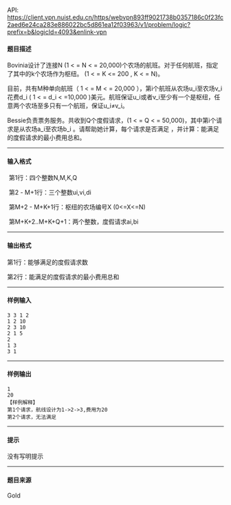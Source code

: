 API: https://client.vpn.nuist.edu.cn/https/webvpn893ff9021738b0357186c0f23fc2aed6e24ca283e886022bc5d861ea12f03963/v1/problem/logic?prefix=b&logicId=4093&enlink-vpn

#### 题目描述

Bovinia设计了连接N (1 < = N < = 20,000)个农场的航班。对于任何航班，指定了其中的k个农场作为枢纽。 (1 < = K <= 200 , K < = N)。

目前，共有M种单向航班（ 1 < = M < = 20,000 ），第i个航班从农场u\_i至农场v\_i花费d\_i ( 1 < = d\_i < =10,000 )美元。航班保证u\_i或者v\_i至少有一个是枢纽，任意两个农场至多只有一个航班，保证u\_i≠v\_i。

Bessie负责票务服务。共收到Q个度假请求，(1 < = Q < = 50,000)，其中第i个请求是从农场a\_i至农场b\_i 。请帮助她计算，每个请求是否满足 ，并计算：能满足的度假请求的最小费用总和。

---

#### 输入格式

 第1行：四个整数N,M,K,Q

 第2 - M+1行：三个整数ui,vi,di

 第M+2 - M+K+1行：枢纽的农场编号X (0<=X<=N)

 第M+K+2..M+K+Q+1：两个整数，度假请求ai,bi

---

#### 输出格式

第1行：能够满足的度假请求数

第2行：能满足的度假请求的最小费用总和

---

#### 样例输入
```
3 3 1 2
1 2 10
2 3 10
2 1 5
2
1 3
3 1
```

---

#### 样例输出
```
1
20
【样例解释】
第1个请求，航线设计为1->2->3,费用为20
第2个请求，无法满足

```

---

#### 提示

没有写明提示

---

#### 题目来源

Gold